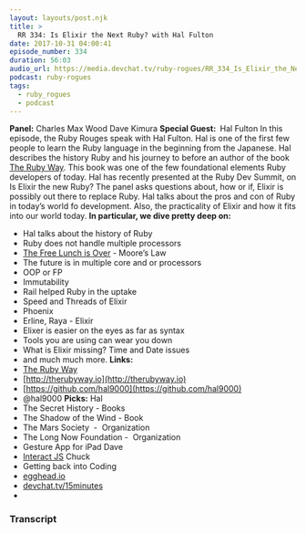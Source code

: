 ```yaml
---
layout: layouts/post.njk
title: >
  RR 334: Is Elixir the Next Ruby? with Hal Fulton
date: 2017-10-31 04:00:41
episode_number: 334
duration: 56:03
audio_url: https://media.devchat.tv/ruby-rogues/RR_334_Is_Elixir_the_Next_Ruby_with_Hal_Fulton_mixdown.mp3
podcast: ruby-rogues
tags:
  - ruby_rogues
  - podcast
---
```


**Panel:** Charles Max Wood Dave Kimura **Special Guest:&nbsp;** Hal Fulton In this episode, the Ruby Rouges speak with Hal Fulton. Hal is one of the first few people to learn the Ruby language in the beginning from the Japanese. Hal describes the history Ruby and his journey to before an author of the book [The Ruby Way](https://www.amazon.com/Ruby-Way-Programming-Addison-Wesley-Professional/dp/0321714636). This book was one of the few foundational elements Ruby developers of today. Hal has recently presented at the Ruby Dev Summit, on Is Elixir the new Ruby? The panel asks questions about, how or if, Elixir is possibly out there to replace Ruby. Hal talks about the pros and con of Ruby in today’s world fo development. Also, the practicality of Elixir and how it fits into our world today. **In particular, we dive pretty deep on:**

- Hal talks about the history of Ruby
- Ruby does not handle multiple processors
- [The Free Lunch is Over](http://www.gotw.ca/publications/concurrency-ddj.htm) - Moore’s Law
- The future is in multiple core and or processors
- OOP or FP
- Immutability
- Rail helped Ruby in the uptake
- Speed and Threads of Elixir
- Phoenix
- Erline, Raya - Elixir
- Elixer is easier on the eyes as far as syntax
- Tools you are using can wear you down
- What is Elixir missing? Time and Date issues
- and much much more.
  **Links:&nbsp;**
- [The Ruby Way](https://www.amazon.com/Ruby-Way-Programming-Addison-Wesley-Professional/dp/0321714636)
- [http://therubyway.io](http://therubyway.io)
- [https://github.com/hal9000](https://github.com/hal9000)
- @hal9000
  **Picks:** Hal
- The Secret History - Books
- The Shadow of the Wind - Book
- The Mars Society&nbsp; -&nbsp; Organization
- The Long Now Foundation -&nbsp; Organization
- Gesture App for iPad
  Dave
- [Interact JS](http://interactjs.io)
  Chuck
- Getting back into Coding
- [egghead.io](http://egghead.io)
- [devchat.tv/15minutes](http://devchat.tv/15minutes)
-

### Transcript
